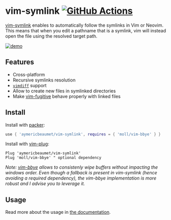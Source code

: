 # vim-symlink [![GitHub Actions](https://github.com/aymericbeaumet/vim-symlink/actions/workflows/ci.yml/badge.svg)](https://github.com/aymericbeaumet/vim-symlink/actions/workflows/ci.yml)

[vim-symlink](https://github.com/aymericbeaumet/vim-symlink) enables to
automatically follow the symlinks in Vim or Neovim. This means that when you
edit a pathname that is a symlink, vim will instead open the file using the
resolved target path.

[![demo](./media/demo.gif)](./media/demo.gif)

## Features

- Cross-platform
- Recursive symlinks resolution
- [`vimdiff`](http://vimdoc.sourceforge.net/htmldoc/diff.html) support
- Allow to create new files in symlinked directories
- Make [vim-fugitive](https://github.com/tpope/vim-fugitive) behave properly
  with linked files

## Install

Install with [packer](https://github.com/wbthomason/packer.nvim):

```lua
use { 'aymericbeaumet/vim-symlink', requires = { 'moll/vim-bbye' } }
```

Install with [vim-plug](https://github.com/junegunn/vim-plug):

```vim
Plug 'aymericbeaumet/vim-symlink'
Plug 'moll/vim-bbye' " optional dependency
```

_Note: [vim-bbye](https://github.com/moll/vim-bbye) allows to consistenly wipe
buffers without impacting the windows order. Even though a fallback is present
in vim-symlink (hence avoiding a required dependency), the vim-bbye
implementation is more robust and I advise you to leverage it._

## Usage

Read more about the usage in [the documentation](./doc/symlink.txt).
